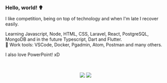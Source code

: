 ### Hello, world! ✟

I like competition, being on top of technology and when I'm late I recover easily.

Learning Javascript, Node, HTML, CSS, Laravel, React, PostgreSQL, MongoDB and in the future Typescript, Dart and Flutter.
<br>
🦯 Work tools: VSCode, Docker, Pgadmin, Atom, Postman and many others.

I also love PowerPoint! xD   
<br><br>
<p align = "center">
  <img src = "https://github-readme-stats.vercel.app/api?username=robsonshockwave&show_icons=true&theme=algolia&line_height=27">
  <img src = "https://github-readme-stats.vercel.app/api/top-langs/?username=robsonshockwave">
</p>
